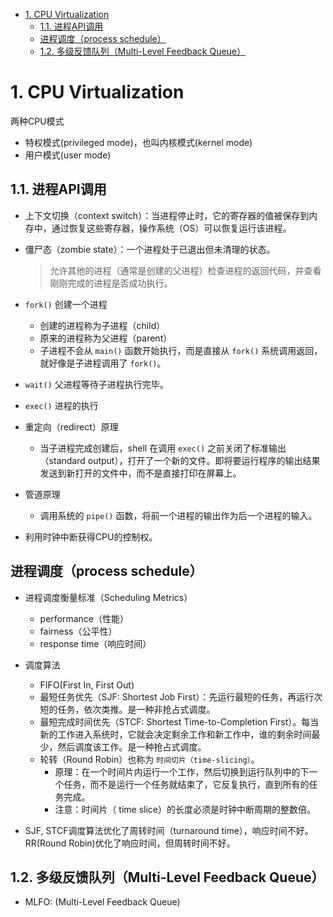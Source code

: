 <!--
 * @Author: JohnJeep
 * @Date: 2020-05-13 10:25:24
 * @LastEditTime: 2020-06-04 20:33:27
 * @LastEditors: Please set LastEditors
 * @Description: CPU虚拟化
--> 

<!-- TOC -->

- [1. CPU Virtualization](#1-cpu-virtualization)
  - [1.1. 进程API调用](#11-进程api调用)
  - [进程调度（process schedule）](#进程调度process-schedule)
  - [1.2. 多级反馈队列（Multi-Level Feedback Queue）](#12-多级反馈队列multi-level-feedback-queue)

<!-- /TOC -->

# 1. CPU Virtualization
两种CPU模式
- 特权模式(privileged mode)，也叫内核模式(kernel mode)
- 用户模式(user mode)


## 1.1. 进程API调用
- 上下文切换（context switch）：当进程停止时，它的寄存器的值被保存到内存中，通过恢复这些寄存器，操作系统（OS）可以恢复运行该进程。
- 僵尸态（zombie state）：一个进程处于已退出但未清理的状态。
  > 允许其他的进程（通常是创建的父进程）检查进程的返回代码，并查看刚刚完成的进程是否成功执行。  


- `fork()` 创建一个进程
  - 创建的进程称为子进程（child）
  - 原来的进程称为父进程（parent）
  - 子进程不会从 `main()` 函数开始执行，而是直接从 `fork()` 系统调用返回，就好像是子进程调用了 `fork()`。
- `wait()` 父进程等待子进程执行完毕。
- `exec()` 进程的执行

- 重定向（redirect）原理
  - 当子进程完成创建后，shell 在调用 `exec()` 之前关闭了标准输出（standard output），打开了一个新的文件。即将要运行程序的输出结果发送到新打开的文件中，而不是直接打印在屏幕上。

- 管道原理
  - 调用系统的 `pipe()` 函数，将前一个进程的输出作为后一个进程的输入。 

- 利用时钟中断获得CPU的控制权。
 

 ## 进程调度（process schedule）
- 进程调度衡量标准（Scheduling Metrics）
  - performance（性能）
  - fairness（公平性）  
  - response time（响应时间）

- 调度算法
  - FIFO(First In, First Out)
  - 最短任务优先（SJF: Shortest Job First）：先运行最短的任务，再运行次短的任务，依次类推。是一种非抢占式调度。
  - 最短完成时间优先（STCF: Shortest Time-to-Completion First）。每当新的工作进入系统时，它就会决定剩余工作和新工作中，谁的剩余时间最少，然后调度该工作。是一种抢占式调度。
  - 轮转（Round Robin）也称为 `时间切片（time-slicing）`。
    - 原理：在一个时间片内运行一个工作，然后切换到运行队列中的下一个任务，而不是运行一个任务就结束了，它反复执行，直到所有的任务完成。
    - 注意：时间片（ time slice）的长度必须是时钟中断周期的整数倍。

- SJF, STCF调度算法优化了周转时间（turnaround time），响应时间不好。RR(Round Robin)优化了响应时间，但周转时间不好。


## 1.2. 多级反馈队列（Multi-Level Feedback Queue）
- MLFO: (Multi-Level Feedback Queue)














